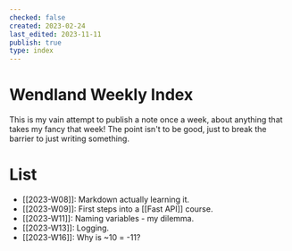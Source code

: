 ```yaml
---
checked: false
created: 2023-02-24
last_edited: 2023-11-11
publish: true
type: index
---
```

# Wendland Weekly Index

This is my vain attempt to publish a note once a week, about anything that takes my fancy that week! The point isn't to be good, just to break the barrier to just writing something.

# List
- [[2023-W08]]: Markdown actually learning it.
- [[2023-W09]]: First steps into a [[Fast API]] course.
- [[2023-W11]]: Naming variables - my dilemma.
- [[2023-W13]]: Logging.
- [[2023-W16]]: Why is ~10 = -11?
